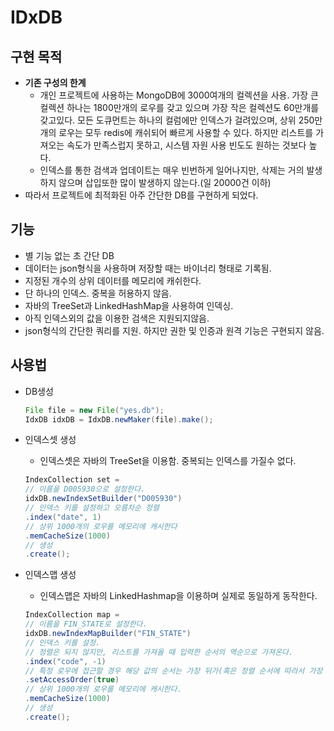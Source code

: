 # IDxDB
## 구현 목적
 * **기존 구성의 한계**
   * 개인 프로젝트에 사용하는 MongoDB에 3000여개의 컬렉션을 사용. 가장 큰 컬렉션 하나는 1800만개의 로우를 갖고 있으며 가장 작은 컬렉션도 60만개를 갖고있다. 모든 도큐먼트는 하나의 컬럼에만 인덱스가 걸려있으며, 상위 250만개의 로우는 모두 redis에 캐쉬되어 빠르게 사용할 수 있다. 하지만 리스트를 가져오는 속도가 만족스럽지 못하고, 시스템 자원 사용 빈도도 원하는 것보다 높다.
   * 인덱스를 통한 검색과 업데이트는 매우 빈번하게 일어나지만, 삭제는 거의 발생하지 않으며 삽입또한 많이 발생하지 않는다.(일 20000건 이하)
 * 따라서 프로젝트에 최적화된 아주 간단한 DB를 구현하게 되었다.
## 기능
  * 별 기능 없는 초 간단 DB
  * 데이터는 json형식을 사용하며 저장할 때는 바이너리 형태로 기록됨.
  * 지정된 개수의 상위 데이터를 메모리에 캐쉬한다.
  * 단 하나의 인덱스. 중복을 허용하지 않음.
  * 자바의 TreeSet과 LinkedHashMap을 사용하여 인덱싱.
  * 아직 인덱스외의 값을 이용한 검색은 지원되지않음.
  * json형식의 간단한 쿼리를 지원. 하지만 권한 및 인증과 원격 기능은 구현되지 않음.
## 사용법
  * DB생성

    ```java
    File file = new File("yes.db");
    IdxDB idxDB = IdxDB.newMaker(file).make();
    ```

   * 인덱스셋 생성
     * 인덱스셋은 자바의 TreeSet을 이용함. 중복되는 인덱스를 가질수 없다. 
     ```java
     IndexCollection set = 
     // 이름을 D005930으로 설정한다.
     idxDB.newIndexSetBuilder("D005930")
     // 인덱스 키를 설정하고 오름차순 정렬
     .index("date", 1)
     // 상위 1000개의 로우를 메모리에 캐시한다
     .memCacheSize(1000)
     // 생성
     .create();
      ```

  * 인덱스맵 생성
     * 인덱스맵은 자바의 LinkedHashmap을 이용하며 실제로 동일하게 동작한다.
     ```java
     IndexCollection map = 
     // 이름을 FIN_STATE로 설정한다.
     idxDB.newIndexMapBuilder("FIN_STATE")
     // 인덱스 키를 설정.
     // 정렬은 되지 않지만, 리스트를 가져올 때 입력한 순서의 역순으로 가져온다.
     .index("code", -1)
     // 특정 로우에 접근할 경우 해당 값의 순서는 가장 뒤가(혹은 정렬 순서에 따라서 가장 앞)된다.
     .setAccessOrder(true)
     // 상위 1000개의 로우를 메모리에 캐시한다. 
     .memCacheSize(1000)
     // 생성
     .create();
      ```
      
